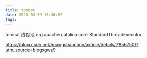 ```yaml
---
title: tomcat
date: 2020-03-09 15:36:02
tags:
---
```


tomcat 线程池
org.apache.catalina.core.StandardThreadExecutor

https://blog.csdn.net/huangshanchun/article/details/78567501?utm_source=blogxgwz9
